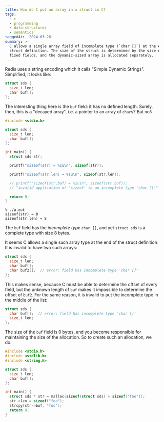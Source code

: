 ```yaml
---
title: How do I put an array in a struct in C?
tags:
  - c
  - programming
  - data-structures
  - semantics
taggedAt: '2024-03-26'
summary: >-
  C allows a single array field of incomplete type (`char []`) at the end of a
  struct definition. The size of the struct is determined by the size of the
  fixed fields, and the dynamic-sized array is allocated separately.
---
```


Redis uses a string encoding which it calls "Simple Dynamic Strings". Simplified, it looks like:

```c
struct sds {
  size_t len;
  char buf[];
};
```

The interesting thing here is the `buf` field: it has no defined length. Surely, then, this is a "decayed array", i.e. a pointer to an array of `char`s? But no!:

```c
#include <stdio.h>

struct sds {
  size_t len;
  char buf[];
};

int main() {
  struct sds str;

  printf("sizeof(str) = %zu\n", sizeof(str));

  printf("sizeof(str.len) = %zu\n", sizeof(str.len));

  // printf("sizeof(str.buf) = %zu\n", sizeof(str.buf));
  // "invalid application of 'sizeof' to an incomplete type 'char []'"

  return 0;
}
```

```
% ./a.out
sizeof(str) = 8
sizeof(str.len) = 8
```

The `buf` field has the _incomplete type_ `char []`, and yet `struct sds` is a complete type with size 8 bytes.

It seems C allows a single such array type at the end of the struct definition. It is invalid to have two such arrays:

```c
struct sds {
  size_t len;
  char buf[];
  char buf2[];  // error: field has incomplete type 'char []'
};
```

This makes sense, because C must be able to determine the offset of every field, but the unknown length of `buf` makes it impossible to determine the offset of `buf2`. For the same reason, it is invalid to put the incomplete type in the middle of the list:

```c
struct sds {
  char buf[];  // error: field has incomplete type 'char []'
  size_t len;
};
```

The size of the `buf` field is 0 bytes, and you become responsible for maintaining the size of the allocation. So to create such an allocation, we do:

```c
#include <stdio.h>
#include <stdlib.h>
#include <string.h>

struct sds {
  size_t len;
  char buf[];
};

int main() {
  struct sds * str = malloc(sizeof(struct sds) + sizeof("foo"));
  str->len = sizeof("foo");
  strcpy(str->buf, "foo");
  return 0;
}
```
